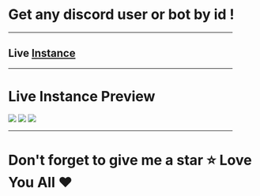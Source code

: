 <h1> Get any discord user or bot by id !</h1>
<hr width="90%">
<h2> Live <a href="https://www.discord-id.cf/">Instance</a></h2>
<hr width="90%">
<h1> Live Instance Preview</h1>
<img src="https://media.discordapp.net/attachments/823301287550386226/865722918432145438/image0.png" />
<img src="https://media.discordapp.net/attachments/823301287550386226/865722918813040680/image1.png" />
<img src="https://media.discordapp.net/attachments/823301287550386226/865722919111098438/image2.png" />
<hr width="90%">
<h1>

Don't forget to give me a star ⭐️ 
Love You All ❤️ 

</h1>
